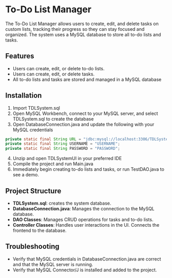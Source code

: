 # To-Do List Manager
The To-Do List Manager allows users to create, edit, and delete tasks on custom lists, tracking their progress so they can stay focused and organized. The system uses a MySQL database to store all to-do lists and tasks.

## Features
* Users can create, edit, or delete to-do lists.
* Users can create, edit, or delete tasks.
* All to-do lists and tasks are stored and managed in a MySQL database

## Installation
1. Import TDLSystem.sql
2. Open MySQL Workbench, connect to your MySQL server, and select TDLSystem.sql to create the database
3. Open DatabaseConnection.java and update the following with your MySQL credentials

```java
private static final String URL = "jdbc:mysql://localhost:3306/TDLSystem";
private static final String USERNAME = "USERNAME";
private static final String PASSWORD = "PASSWORD";
```
4. Unzip and open TDLSystemUI in your preferred IDE
5. Compile the project and run Main.java
6. Immediately begin creating to-do lists and tasks, or run TestDAO.java to see a demo.

## Project Structure
* **TDLSystem.sql**: creates the system database.
* **DatabaseConnection.java**: Manages the connection to the MySQL database.
* **DAO Classes**: Manages CRUD operations for tasks and to-do lists.
* **Controller Classes**: Handles user interactions in the UI. Connects the frontend to the database.

## Troubleshooting
* Verify that MySQL credentials in DatabaseConnection.java are correct and that the MySQL server is running.
* Verify that MySQL Connector/J is installed and added to the project.
